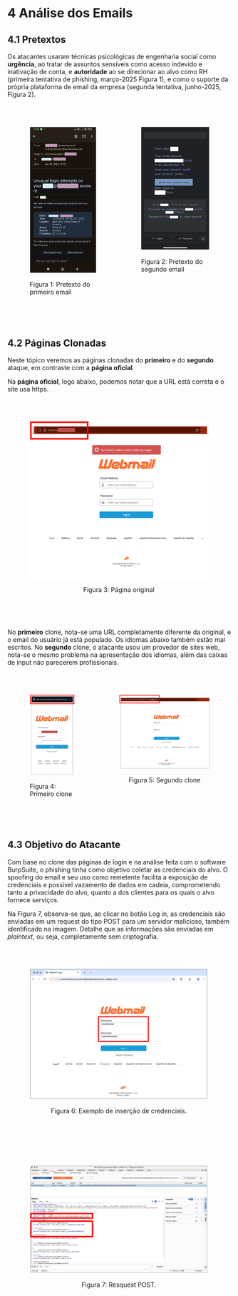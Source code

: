 # 4 Análise dos Emails

## 4.1 Pretextos

Os atacantes usaram técnicas psicológicas de engenharia social como **urgência**, ao tratar de assuntos sensíveis como acesso indevido e inativação de conta, e **autoridade** ao se direcionar ao alvo como RH (primeira tentativa de phishing, março-2025 Figura 1), e como o suporte da própria plataforma de email da empresa (segunda tentativa, junho-2025, Figura 2).

<div style="display: flex;">
  <div style="justify-items: center; margin: 50px;">
    <img src="../images/figura1.png" width="200">
    <p>Figura 1: Pretexto do primeiro email</p>
  </div>
  <div style="justify-items: center; margin: 50px;">
    <img src="../images/figura2.png" width="200">
    <p>Figura 2: Pretexto do segundo email</p>
  </div>
</div>

## 4.2 Páginas Clonadas

Neste tópico veremos as páginas clonadas do **primeiro** e do **segundo** ataque, em contraste com a **página oficial**.

Na **página oficial**, logo abaixo, podemos notar que a URL está correta e o site usa https.

<div style="display: flex;">
  <div style="justify-items: center; margin: 50px;">
    <img src="../images/figura3.png" width="400">
    <p>Figura 3: Página original</p>
  </div>
</div>

No **primeiro** clone, nota-se uma URL completamente diferente da original, e o email do usuário já está populado. Os idiomas abaixo também estão mal escritos. No **segundo** clone, o atacante usou um provedor de sites web, nota-se o mesmo problema na apresentação dos idiomas, além das caixas de input não parecerem profissionais.

<div style="display: flex;">
  <div style="justify-items: center; margin: 50px;">
    <img src="../images/figura4.png" width="200">
    <p>Figura 4: Primeiro clone</p>
  </div>
  <div style="justify-items: center; margin: 50px;">
    <img src="../images/figura5.png" width="400">
    <p>Figura 5: Segundo clone</p>
  </div>
</div>

## 4.3 Objetivo do Atacante

Com base no clone das páginas de login e na análise feita com o software BurpSuite, o phishing tinha como objetivo coletar as credenciais do alvo. O spoofing do email e seu uso como remetente facilita a exposição de credenciais e possível vazamento de dados em cadeia, comprometendo tanto a privacidade do alvo, quanto a dos clientes para os quais o alvo fornece serviços.

Na Figura 7, observa-se que, ao clicar no botão Log in, as credenciais são enviadas em um request do tipo POST para um servidor malicioso, também identificado na imagem. Detalhe que as informações são enviadas em *plaintext*, ou seja, completamente sem criptografia.

<div style="display: flex;">
  <div style="justify-items: center; margin: 50px;">
    <img src="../images/figura6.png" width="400">
    <p>Figura 6: Exemplo de inserção de credenciais.</p>
  </div>
</div>

<div style="display: flex;">
  <div style="justify-items: center; margin: 50px;">
    <img src="../images/figura7.png" width="400">
    <p>Figura 7: Resquest POST.</p>
  </div>
</div>
